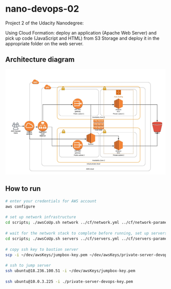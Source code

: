 # nano-devops-02

Project 2 of the Udacity Nanodegree:

Using Cloud Formation: deploy an application (Apache Web Server) and pick up code (JavaScript and HTML) from S3 Storage and deploy it in the appropriate folder on the web server.

## Architecture diagram

![LucidChart Architecture Diagram](./images/architecture.jpeg)

## How to run

```bash
# enter your credentials for AWS account
aws configure

# set up network infrastructure
cd scripts; ./awsCoUp.sh network ../cf/network.yml ../cf/network-parameters.json; cd ..

# wait for the network stack to complete before running, set up servers
cd scripts; ./awsCoUp.sh servers ../cf/servers.yml ../cf/servers-parameters.json; cd ..

# copy ssh key to bastion server
scp -i ~/dev/awsKeys/jumpbox-key.pem ~/dev/awsKeys/private-server-devops-key.pem ubuntu@18.236.100.51:/home/ubuntu/private-server-devops-key.pem

# ssh to jump server
ssh ubuntu@18.236.100.51 -i ~/dev/awsKeys/jumpbox-key.pem

ssh ubuntu@10.0.3.225 -i ./private-server-devops-key.pem
```
